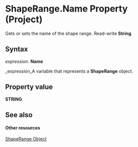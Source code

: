 
# ShapeRange.Name Property (Project)
Gets or sets the name of the shape range. Read-write  **String**.

## Syntax

 _expression_. **Name**

 _expression_A variable that represents a  **ShapeRange** object.


## Property value

 **STRING**


## See also


#### Other resources


 [ShapeRange Object](315031aa-4b8c-424b-26e7-ce15897beb05.md)
